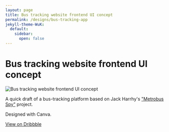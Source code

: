 ```yaml
---
layout: page
title: Bus tracking website frontend UI concept
permalink: /designs/bus-tracking-app
jekyll-theme-WuK:
  default:
    sidebar:
      open: false
---
```


Bus tracking website frontend UI concept
========================================

![Bus tracking website frontend UI concept](https://cdn.dribbble.com/users/10894594/screenshots/17604768/media/04f632f0d83a0ccf501b4733398b3d85.png?resize=400x300&vertical=center)

A quick draft of a bus-tracking platform based on Jack Harrhy's ["Metrobus Spy"](https://github.com/jackharrhy/metrobus-spy) project.

Designed with Canva.

[View on Dribbble](https://dribbble.com/shots/17604768-Bus-tracking-website-frontend-UI-concept)
